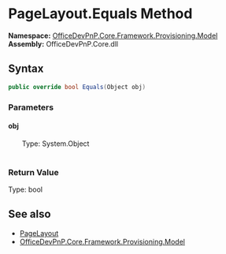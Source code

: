 # PageLayout.Equals Method  
  

**Namespace:** [OfficeDevPnP.Core.Framework.Provisioning.Model](OfficeDevPnP.Core.Framework.Provisioning.Model.md)  
**Assembly:** OfficeDevPnP.Core.dll  
## Syntax
```C#
public override bool Equals(Object obj)
```
### Parameters
#### obj  
&emsp;&emsp;Type: System.Object  
&emsp;&emsp;  

  

### Return Value
Type: bool  

## See also
- [PageLayout](OfficeDevPnP.Core.Framework.Provisioning.Model.PageLayout.md) 
- [OfficeDevPnP.Core.Framework.Provisioning.Model](OfficeDevPnP.Core.Framework.Provisioning.Model.md) 
